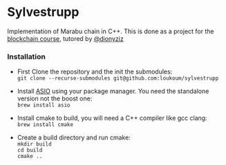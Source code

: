# Sylvestrupp

Implementation of Marabu chain in C++. This is done as a project for the [blockchain course](https://marabu.dev/), tutored by [@dionyziz](https://github.com/dionyziz)

### Installation

- First Clone the repository and the init the submodules:  
`git clone --recurse-submodules git@github.com:loukoum/sylvestrupp`  

- Install [ASIO](https://think-async.com/Asio/) using your package manager. You need the standalone version not the boost one:  
`brew install asio`

- Install cmake to build, you will need a C++ compiler like gcc clang:  
`brew install cmake`  

- Create a build directory and run cmake:  
`mkdir build`  
`cd build`  
`cmake ..`  

